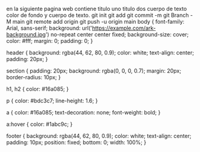 en la siguiente pagina web contiene titulo uno titulo dos cuerpo de texto color de fondo y cuerpo de texto.
git init
git add
git commit -m 
git Branch -M main
git remote add origin
git push -u origin main
body {
    font-family: Arial, sans-serif;
    background: url('https://example.com/ark-background.jpg') no-repeat center center fixed;
    background-size: cover;
    color: #fff;
    margin: 0;
    padding: 0;
}

header {
    background: rgba(44, 62, 80, 0.9);
    color: white;
    text-align: center;
    padding: 20px;
}

section {
    padding: 20px;
    background: rgba(0, 0, 0, 0.7);
    margin: 20px;
    border-radius: 10px;
}

h1, h2 {
    color: #16a085;
}

p {
    color: #bdc3c7;
    line-height: 1.6;
}

a {
    color: #16a085;
    text-decoration: none;
    font-weight: bold;
}

a:hover {
    color: #1abc9c;
}

footer {
    background: rgba(44, 62, 80, 0.9);
    color: white;
    text-align: center;
    padding: 10px;
    position: fixed;
    bottom: 0;
    width: 100%;
}